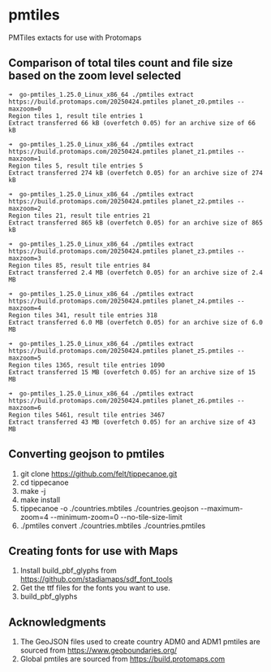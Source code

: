 # pmtiles

PMTiles extacts for use with Protomaps

## Comparison of total tiles count and file size based on the zoom level selected

```
➜  go-pmtiles_1.25.0_Linux_x86_64 ./pmtiles extract https://build.protomaps.com/20250424.pmtiles planet_z0.pmtiles --maxzoom=0
Region tiles 1, result tile entries 1
Extract transferred 66 kB (overfetch 0.05) for an archive size of 66 kB

➜  go-pmtiles_1.25.0_Linux_x86_64 ./pmtiles extract https://build.protomaps.com/20250424.pmtiles planet_z1.pmtiles --maxzoom=1
Region tiles 5, result tile entries 5
Extract transferred 274 kB (overfetch 0.05) for an archive size of 274 kB

➜  go-pmtiles_1.25.0_Linux_x86_64 ./pmtiles extract https://build.protomaps.com/20250424.pmtiles planet_z2.pmtiles --maxzoom=2
Region tiles 21, result tile entries 21
Extract transferred 865 kB (overfetch 0.05) for an archive size of 865 kB

➜  go-pmtiles_1.25.0_Linux_x86_64 ./pmtiles extract https://build.protomaps.com/20250424.pmtiles planet_z3.pmtiles --maxzoom=3
Region tiles 85, result tile entries 84
Extract transferred 2.4 MB (overfetch 0.05) for an archive size of 2.4 MB

➜  go-pmtiles_1.25.0_Linux_x86_64 ./pmtiles extract https://build.protomaps.com/20250424.pmtiles planet_z4.pmtiles --maxzoom=4
Region tiles 341, result tile entries 318
Extract transferred 6.0 MB (overfetch 0.05) for an archive size of 6.0 MB

➜  go-pmtiles_1.25.0_Linux_x86_64 ./pmtiles extract https://build.protomaps.com/20250424.pmtiles planet_z5.pmtiles --maxzoom=5
Region tiles 1365, result tile entries 1090
Extract transferred 15 MB (overfetch 0.05) for an archive size of 15 MB

➜  go-pmtiles_1.25.0_Linux_x86_64 ./pmtiles extract https://build.protomaps.com/20250424.pmtiles planet_z6.pmtiles --maxzoom=6
Region tiles 5461, result tile entries 3467
Extract transferred 43 MB (overfetch 0.05) for an archive size of 43 MB
```

## Converting geojson to pmtiles

1. git clone https://github.com/felt/tippecanoe.git
2. cd tippecanoe
3. make -j
4. make install
5. tippecanoe -o ./countries.mbtiles ./countries.geojson --maximum-zoom=4 --minimum-zoom=0 --no-tile-size-limit
6. ./pmtiles convert ./countries.mbtiles ./countries.pmtiles

## Creating fonts for use with Maps

1. Install build_pbf_glyphs from https://github.com/stadiamaps/sdf_font_tools
2. Get the ttf files for the fonts you want to use.
3. build_pbf_glyphs <TTF Source Directory> <Output Directory>

## Acknowledgments

1. The GeoJSON files used to create country ADM0 and ADM1 pmtiles are sourced from https://www.geoboundaries.org/
2. Global pmtiles are sourced from https://build.protomaps.com
